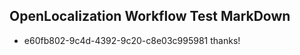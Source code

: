 ## OpenLocalization Workflow Test MarkDown
* e60fb802-9c4d-4392-9c20-c8e03c995981 thanks!

<!--HONumber=Aug16_HO5-->


